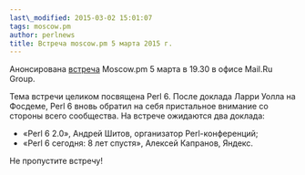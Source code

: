 ```yaml
---
last\_modified: 2015-03-02 15:01:07
tags: moscow.pm
author: perlnews
title: Встреча moscow.pm 5 марта 2015 г.
---
```


Анонсирована [встреча](http://corp.mail.ru/ru/press/events/58/) Moscow.pm 5
марта в 19.30 в офисе Mail.Ru Group.

Тема встречи целиком посвящена Perl 6. После доклада Ларри Уолла на Фосдеме,
Perl 6 вновь обратил на себя пристальное внимание со стороны всего сообщества.
На встрече ожидаются два доклада:

* «Perl 6 2.0», Андрей Шитов, организатор Perl-конференций;
* «Perl 6 сегодня: 8 лет спустя», Алексей Капранов, Яндекс.

Не пропустите встречу!
